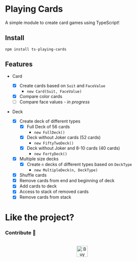 # Playing Cards

A simple module to create card games using TypeScript!

## Install

`npm install ts-playing-cards`

## Features

- Card

  - [x] Create cards based on `Suit` and `FaceValue`
    - `new Card(Suit, FaceValue)`
  - [x] Compare color cards
  - [ ] Compare face values - _in progress_

- Deck

  - [x] Create deck of different types
    - [x] Full Deck of 56 cards
      - `new FullDeck()`
    - [x] Deck without Joker cards (52 cards)
      - `new FiftyTwoDeck()`
    - [x] Deck without Joker and 8-10 cards (40 cards)
      - `new FortyDeck()`
  - [x] Multiple size decks
    - [x] Create `n` decks of different types based on `DeckType`
      - `new MultipleDeck(n, DeckType)`
  - [x] Shuffle cards
  - [x] Remove cards from end and beginning of deck
  - [x] Add cards to deck
  - [x] Access to stack of removed cards
  - [x] Remove cards from stack

# Like the project?

### Contribute 🤗

<p align="center">
<br>
<a href='https://ko-fi.com/E1E757D6Z' target='_blank'><img height='36' style='border:0px;height:36px;' src='https://cdn.ko-fi.com/cdn/kofi4.png?v=2' border='0' alt='Buy Me a Coffee at ko-fi.com' /></a>
</p>
<br>
